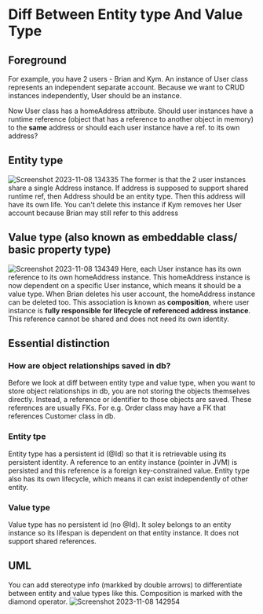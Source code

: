 # Diff Between Entity type And Value Type
## Foreground
For example, you have 2 users - Brian and Kym. An instance of User class represents an independent separate account.
Because we want to CRUD instances independently, User should be an instance.

Now User class has a homeAddress attribute. Should user instances have a runtime reference (object that has a reference to another object
in memory) to the **same** address or should each user instance have a ref. to its own address? 

## Entity type
![Screenshot 2023-11-08 134335](https://github.com/brian6484/CSKnowledge/assets/56388433/1de23d33-e74c-4d6f-ab1a-d68310ac8f17)
The former is that the 2 user instances share a single Address instance. If address is supposed to support shared runtime ref, then Address should
be an entity type. Then this address will have its own life. You can't delete this instance if Kym removes her User account because Brian may still
refer to this address

## Value type (also known as embeddable class/ basic property type)
![Screenshot 2023-11-08 134349](https://github.com/brian6484/CSKnowledge/assets/56388433/b6b3e702-f602-44e2-9d56-27ce72902671)
Here, each User instance has its own reference to its own homeAddress instance. This homeAddress instance is now dependent on a specific User instance, which means it
should be a value type. When Brian deletes his user account, the homeAddress instance can be deleted too. This association is known as **composition**,
where user instance is **fully responsible for lifecycle of referenced address instance**. This reference cannot be shared and does not need its own identity.

## Essential distinction
### How are object relationships saved in db?
Before we look at diff between entity type and value type, when you want to store object relationships in db, you are not storing the objects themselves directly. Instead, a reference or identifier to those
objects are saved. These references are usually FKs. For e.g. Order class may have a FK that references Customer class in db.

### Entity tpe
Entity type has a persistent id (@Id) so that it is retrievable using its persistent identity. A reference to an entity instance (pointer in JVM)
is persisted and this reference is a foreign key-constrained value. Entity type also has its own lifecycle, which means it can exist independently of other entity.

### Value type
Value type has no persistent id (no @Id). It soley belongs to an entity instance so its lifespan is dependent on that entity instance. It does not support shared
references.

## UML
You can add stereotype info (markked by double arrows) to differentiate between entity and value types like this. Composition is marked
with the diamond operator.
![Screenshot 2023-11-08 142954](https://github.com/brian6484/CSKnowledge/assets/56388433/8e79d30f-2238-463e-a1ae-60f94db1d0cb)

